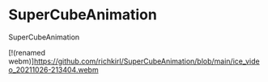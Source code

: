 # SuperCubeAnimation
SuperCubeAnimation

[!(renamed webm)]https://github.com/richkirl/SuperCubeAnimation/blob/main/ice_video_20211026-213404.webm
